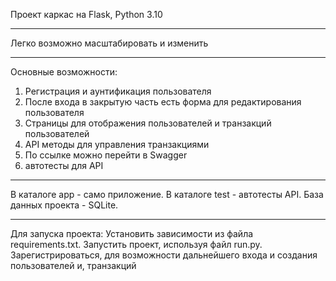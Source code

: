 Проект каркас на Flask, Python 3.10
*******

Легко возможно масштабировать и изменить
*******

Основные возможности:
1. Регистрация и аунтификация пользователя
2. После входа в закрытую часть есть форма для редактирования пользователя
3. Страницы для отображения пользователей и транзакций пользователей
4. API методы для управления транзакциями
5. По ссылке можно перейти в Swagger
6. автотесты для API
*******

В каталоге app - само приложение.
В каталоге test - автотесты API.
База данных проекта - SQLite.
*******

Для запуска проекта: 
Установить зависимости из файла requirements.txt. 
Запустить проект, используя файл run.py.
Зарегистрироваться, для возможности дальнейшего входа и создания пользователей и,
транзакций

